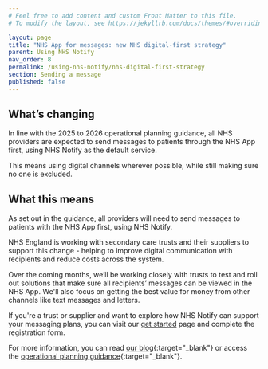 ```yaml
---
# Feel free to add content and custom Front Matter to this file.
# To modify the layout, see https://jekyllrb.com/docs/themes/#overriding-theme-defaults

layout: page
title: "NHS App for messages: new NHS digital-first strategy"
parent: Using NHS Notify
nav_order: 8
permalink: /using-nhs-notify/nhs-digital-first-strategy
section: Sending a message
published: false
---
```


## What’s changing

In line with the 2025 to 2026 operational planning guidance, all NHS providers are expected to send messages to patients through the NHS App first, using NHS Notify as the default service.

This means using digital channels wherever possible, while still making sure no one is excluded.

## What this means

As set out in the guidance, all providers will need to send messages to patients with the NHS App first, using NHS Notify.

NHS England is working with secondary care trusts and their suppliers to support this change - helping to improve digital communication with recipients and reduce costs across the system.

Over the coming months, we’ll be working closely with trusts to test and roll out solutions that make sure all recipients’ messages can be viewed in the NHS App. We'll also focus on getting the best value for money from other channels like text messages and letters.

If you're a trust or supplier and want to explore how NHS Notify can support your messaging plans, you can visit our [get started](https://notify.nhs.uk/get-started/) page and complete the registration form.

For more information, you can read [our blog](https://digital.nhs.uk/blog/transformation-blog/2025/a-digital-first-approach-to-patient-communications){:target="\_blank"} or access the [operational planning guidance](https://www.england.nhs.uk/long-read/2025-26-priorities-and-operational-planning-guidance/){:target="\_blank"}.
